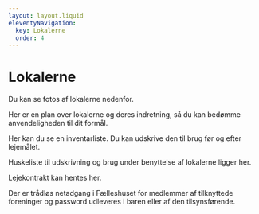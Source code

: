 ```yaml
---
layout: layout.liquid
eleventyNavigation:
  key: Lokalerne
  order: 4
---
```

# Lokalerne #

Du kan se fotos af lokalerne nedenfor.           

Her er en plan over lokalerne og deres indretning, så du kan bedømme anvendeligheden til dit formål.

Her kan du se en inventarliste. Du kan udskrive den til brug før og efter lejemålet.

Huskeliste til udskrivning og brug under benyttelse af lokalerne ligger her.

Lejekontrakt kan hentes her.

Der er trådløs netadgang i Fælleshuset for medlemmer af tilknyttede foreninger og password udleveres i baren eller af den tilsynsførende.
